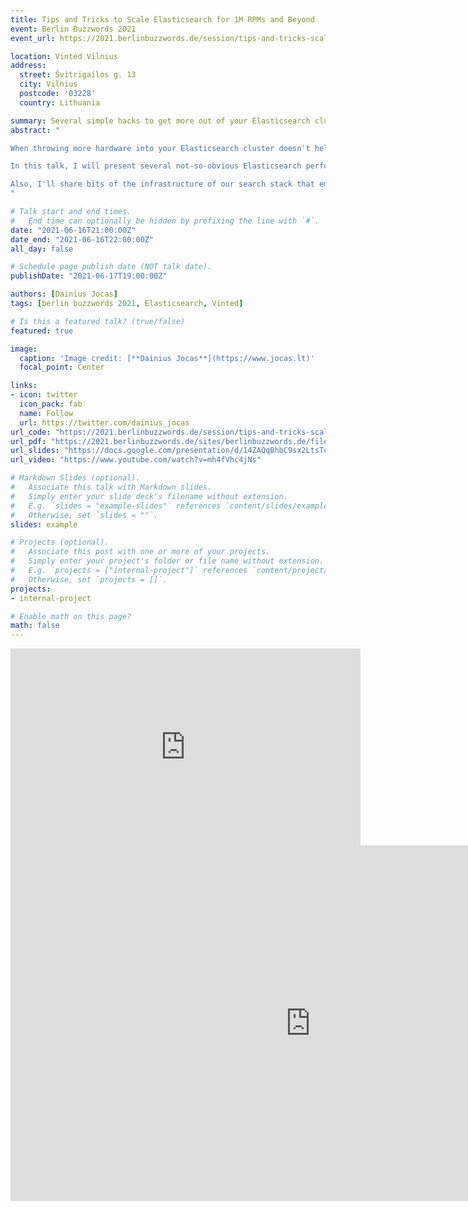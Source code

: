 ```yaml
---
title: Tips and Tricks to Scale Elasticsearch for 1M RPMs and Beyond
event: Berlin Buzzwords 2021
event_url: https://2021.berlinbuzzwords.de/session/tips-and-tricks-scale-elasticsearch-1m-rpms-and-beyond 

location: Vinted Vilnius
address:
  street: Švitrigailos g. 13
  city: Vilnius
  postcode: '03228'
  country: Lithuania

summary: Several simple hacks to get more out of your Elasticsearch cluster
abstract: "

When throwing more hardware into your Elasticsearch cluster doesn't help and your management tells you that this year the search traffic in our eCommerce site will triple.\n

In this talk, I will present several not-so-obvious Elasticsearch performance issues and provide some proven recipes on how to prevent/fix them.\n

Also, I'll share bits of the infrastructure of our search stack that empowered the team to experiment fast without impacting the production and scale Elasticsearch to handle 1M+ RPMs. 
"

# Talk start and end times.
#   End time can optionally be hidden by prefixing the line with `#`.
date: "2021-06-16T21:00:00Z"
date_end: "2021-06-16T22:00:00Z"
all_day: false

# Schedule page publish date (NOT talk date).
publishDate: "2021-06-17T19:00:00Z"

authors: [Dainius Jocas]
tags: [berlin buzzwords 2021, Elasticsearch, Vinted]

# Is this a featured talk? (true/false)
featured: true

image:
  caption: 'Image credit: [**Dainius Jocas**](https://www.jocas.lt)'
  focal_point: Center

links:
- icon: twitter
  icon_pack: fab
  name: Follow
  url: https://twitter.com/dainius_jocas
url_code: "https://2021.berlinbuzzwords.de/session/tips-and-tricks-scale-elasticsearch-1m-rpms-and-beyond"
url_pdf: "https://2021.berlinbuzzwords.de/sites/berlinbuzzwords.de/files/2021-06/Elasticsearch%20for%201M%20RPM%20beyond.pdf"
url_slides: "https://docs.google.com/presentation/d/14ZAQqBhbC9sx2LtsTojfnjkqYjfB85ootXX-4H1RUdo/edit?usp=sharing"
url_video: "https://www.youtube.com/watch?v=mh4fVhc4jNs"

# Markdown Slides (optional).
#   Associate this talk with Markdown slides.
#   Simply enter your slide deck's filename without extension.
#   E.g. `slides = "example-slides"` references `content/slides/example-slides.md`.
#   Otherwise, set `slides = ""`.
slides: example

# Projects (optional).
#   Associate this post with one or more of your projects.
#   Simply enter your project's folder or file name without extension.
#   E.g. `projects = ["internal-project"]` references `content/project/deep-learning/index.md`.
#   Otherwise, set `projects = []`.
projects:
- internal-project

# Enable math on this page?
math: false
---
```



<iframe width="560" height="315" src="https://www.youtube.com/embed/mh4fVhc4jNs" title="YouTube video player" frameborder="0" allow="accelerometer; autoplay; clipboard-write; encrypted-media; gyroscope; picture-in-picture" allowfullscreen></iframe>

<iframe src="https://docs.google.com/presentation/d/e/2PACX-1vQzfe8kznB3ykPLaI2g9Dpc50qs069hdPzS_oZz9gnl-bHyORdQE9wfoFztQ4YivPYgqoytZqmah3EM/embed?start=false&loop=false&delayms=3000" frameborder="0" width="960" height="569" allowfullscreen="true" mozallowfullscreen="true" webkitallowfullscreen="true"></iframe>
